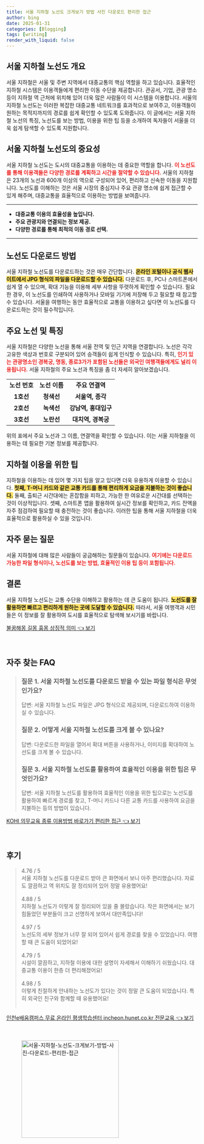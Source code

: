 ```yaml
---
title: 서울 지하철 노선도 크게보기 방법 사진 다운로드 편리한 접근
author: bing
date: 2025-01-31
categories: [Blogging]
tags: [writing]
render_with_liquid: false
---
```



<h2 id='서울_지하철_노선도_개요'>서울 지하철 노선도 개요</h2>

<p>서울 지하철은 서울 및 주변 지역에서 대중교통의 핵심 역할을 하고 있습니다. 효율적인 지하철 시스템은 이용객들에게 편리한 이동 수단을 제공합니다. 관공서, 기업, 관광 명소 등이 지하철 역 근처에 위치해 있어 더욱 많은 사람들이 이 시스템을 이용합니다. 서울의 지하철 노선도는 이러한 복잡한 대중교통 네트워크를 효과적으로 보여주고, 이용객들이 원하는 목적지까지의 경로를 쉽게 확인할 수 있도록 도와줍니다. 이 글에서는 서울 지하철 노선의 특징, 노선도를 보는 방법, 이용을 위한 팁 등을 소개하여 독자들이 서울을 더욱 쉽게 탐색할 수 있도록 지원합니다.</p>

<h2 id='서울_지하철_노선도의_중요성'>서울 지하철 노선도의 중요성</h2>

<p>서울 지하철 노선도는 도시의 대중교통을 이용하는 데 중요한 역할을 합니다. <b><span style="color: #ee2323;">이 노선도를 통해 이용객들은 다양한 경로를 계획하고 시간을 절약할 수 있습니다.</span></b> 서울의 지하철은 23개의 노선과 600개 이상의 역으로 구성되어 있어, 편리하고 신속한 이동을 지원합니다. 노선도를 이해하는 것은 서울 시장의 중심지나 주요 관광 명소에 쉽게 접근할 수 있게 해주며, 대중교통을 효율적으로 이용하는 방법을 보여줍니다.</p>

<hr />

<ul>
    <li><b>대중교통 이용의 효율성을 높입니다.</b></li>
    <li><b>주요 관광지와 연결되는 정보 제공.</b></li>
    <li><b>다양한 경로를 통해 최적의 이동 경로 선택.</b></li>
</ul>

<hr />

<h2 id='노선도_다운로드_방법'>노선도 다운로드 방법</h2>

<p>서울 지하철 노선도를 다운로드하는 것은 매우 간단합니다. <b><span style="background-color: #ffe066;">온라인 포털이나 공식 웹사이트에서 JPG 형식의 파일을 다운로드할 수 있습니다.</span></b> 다운로드 후, PC나 스마트폰에서 쉽게 열 수 있으며, 확대 기능을 이용해 세부 사항을 뚜렷하게 확인할 수 있습니다. 필요한 경우, 이 노선도를 인쇄하여 사용하거나 모바일 기기에 저장해 두고 필요할 때 참고할 수 있습니다. 서울을 여행하는 동안 효율적으로 교통을 이용하고 싶다면 이 노선도를 다운로드하는 것이 필수적입니다.</p>

<h2 id='주요_노선_및_특징'>주요 노선 및 특징</h2>

<p>서울 지하철은 다양한 노선을 통해 서울 전역 및 인근 지역을 연결합니다. 노선은 각각 고유한 색상과 번호로 구분되어 있어 승객들이 쉽게 인식할 수 있습니다. 특히, <b><span style="color: #ee2323;">인기 있는 관광명소인 경복궁, 명동, 종로3가가 포함된 노선들은 외국인 여행객들에게도 널리 이용됩니다.</span></b> 서울 지하철의 주요 노선과 특징을 좀 더 자세히 알아보겠습니다.</p>

<table>
    <tr>
        <td style="text-align: center; height: 17px;"><b>노선 번호</b></td>
        <td style="text-align: center; height: 17px;"><b>노선 이름</b></td>
        <td style="text-align: center; height: 17px;"><b>주요 연결역</b></td>
    </tr>
    <tr>
        <td style="text-align: center; height: 17px;"><b>1호선</b></td>
        <td style="text-align: center; height: 17px;"><b>청색선</b></td>
        <td style="text-align: center; height: 17px;"><b>서울역, 종각</b></td>
    </tr>
    <tr>
        <td style="text-align: center; height: 17px;"><b>2호선</b></td>
        <td style="text-align: center; height: 17px;"><b>녹색선</b></td>
        <td style="text-align: center; height: 17px;"><b>강남역, 홍대입구</b></td>
    </tr>
    <tr>
        <td style="text-align: center; height: 17px;"><b>3호선</b></td>
        <td style="text-align: center; height: 17px;"><b>노란선</b></td>
        <td style="text-align: center; height: 17px;"><b>대치역, 경복궁</b></td>
    </tr>
</table>

<p>위의 표에서 주요 노선과 그 이름, 연결역을 확인할 수 있습니다. 이는 서울 지하철을 이용하는 데 필요한 기본 정보를 제공합니다.</p>

<h2 id='지하철_이용을_위한_팁'>지하철 이용을 위한 팁</h2>

<p>지하철을 이용하는 데 있어 몇 가지 팁을 알고 있다면 더욱 유용하게 이용할 수 있습니다. <b><span style="background-color: #ffe066;">첫째, T-머니 카드와 같은 교통 카드를 통해 편리하게 요금을 지불하는 것이 좋습니다.</span></b> 둘째, 출퇴근 시간대에는 혼잡함을 피하고, 가능한 한 여유로운 시간대를 선택하는 것이 이상적입니다. 셋째, 스마트폰 앱을 활용하여 실시간 정보를 확인하고, 카드 잔액을 자주 점검하여 필요할 때 충전하는 것이 좋습니다. 이러한 팁을 통해 서울 지하철을 더욱 효율적으로 활용하실 수 있을 것입니다.</p>

<h2 id='자주_묻는_질문'>자주 묻는 질문</h2>

<p>서울 지하철에 대해 많은 사람들이 궁금해하는 질문들이 있습니다. <b><span style="color: #ee2323;">여기에는 다운로드 가능한 파일 형식이나, 노선도를 보는 방법, 효율적인 이용 팁 등이 포함됩니다.</span></b></p>

<h2 id='결론'>결론</h2>

<p>서울 지하철 노선도는 교통 수단을 이해하고 활용하는 데 큰 도움이 됩니다. <b><span style="background-color: #ffe066;">노선도를 잘 활용하면 빠르고 편리하게 원하는 곳에 도달할 수 있습니다.</span></b> 따라서, 서울 여행객과 시민들은 이 정보를 잘 활용하여 도시를 효율적으로 탐색해 보시기를 바랍니다.</p>


<p><a class="click-button" title="불꿈해몽 길몽 흉몽 상징적 의미" href="https://afficreate.github.io/posts/%EB%B6%88%EA%BF%88%ED%95%B4%EB%AA%BD-%EA%B8%B8%EB%AA%BD-%ED%9D%89%EB%AA%BD-%EC%83%81%EC%A7%95%EC%A0%81-%EC%9D%98%EB%AF%B8/" rel="dofollow">불꿈해몽 길몽 흉몽 상징적 의미 👈 보기</a></p><br>
<h2 id='자주_찾는_FAQ'>자주 찾는 FAQ</h2>
<div itemscope="" itemtype="https://schema.org/FAQPage"> 
<blockquote> 
<div itemscope="" itemprop="mainEntity" itemtype="https://schema.org/Question"> 
<h3 itemprop="name">질문 1. 서울 지하철 노선도를 다운로드 받을 수 있는 파일 형식은 무엇인가요?</h3> 
<div itemscope="" itemprop="acceptedAnswer" itemtype="https://schema.org/Answer"> 
<span itemprop="text"> 
<p>답변: 서울 지하철 노선도 파일은 JPG 형식으로 제공되며, 다운로드하여 이용하실 수 있습니다.</p> 
</span> 
</div> 
</div> 
<div itemscope="" itemprop="mainEntity" itemtype="https://schema.org/Question"> 
<h3 itemprop="name">질문 2. 어떻게 서울 지하철 노선도를 크게 볼 수 있나요?</h3> 
<div itemscope="" itemprop="acceptedAnswer" itemtype="https://schema.org/Answer"> 
<span itemprop="text"> 
<p>답변: 다운로드한 파일을 열어서 확대 버튼을 사용하거나, 이미지를 확대하여 노선도를 크게 볼 수 있습니다.</p> 
</span> 
</div> 
</div> 
<div itemscope="" itemprop="mainEntity" itemtype="https://schema.org/Question"> 
<h3 itemprop="name">질문 3. 서울 지하철 노선도를 활용하여 효율적인 이용을 위한 팁은 무엇인가요?</h3> 
<div itemscope="" itemprop="acceptedAnswer" itemtype="https://schema.org/Answer"> 
<span itemprop="text"> 
<p>답변: 서울 지하철 노선도를 활용하여 효율적인 이용을 위한 팁으로는 노선도를 활용하여 빠르게 경로를 찾고, T-머니 카드나 다른 교통 카드를 사용하여 요금을 지불하는 등의 방법이 있습니다.</p> 
</span> 
</div> 
</div> 
</blockquote> 
</div>
<p><a class="click-button" title="KOHI 의무교육 종류 이용방법 바로가기 편리한 접근" href="https://afficreate.github.io/posts/KOHI-%EC%9D%98%EB%AC%B4%EA%B5%90%EC%9C%A1-%EC%A2%85%EB%A5%98-%EC%9D%B4%EC%9A%A9%EB%B0%A9%EB%B2%95-%EB%B0%94%EB%A1%9C%EA%B0%80%EA%B8%B0-%ED%8E%B8%EB%A6%AC%ED%95%9C-%EC%A0%91%EA%B7%BC/" rel="dofollow">KOHI 의무교육 종류 이용방법 바로가기 편리한 접근 👈 보기</a></p><br>
<h2 id='후기'>후기</h2>
<div itemscope itemtype="https://schema.org/Product">
  <blockquote>
  <div itemprop="review" itemscope itemtype="https://schema.org/Review">
      <div itemprop="reviewRating" itemscope itemtype="https://schema.org/Rating"> <span itemprop="ratingValue">4.76</span> / <span itemprop="bestRating">5</span> </div>
      <span itemprop="reviewBody">서울 지하철 노선도를 다운로드 받아 큰 화면에서 보니 아주 편리했습니다. 자료도 깔끔하고 역 위치도 잘 정리되어 있어 정말 유용했어요!</span>
  </div>
  <br>
  <div itemprop="review" itemscope itemtype="https://schema.org/Review">
      <div itemprop="reviewRating" itemscope itemtype="https://schema.org/Rating"> <span itemprop="ratingValue">4.88</span> / <span itemprop="bestRating">5</span> </div>
      <span itemprop="reviewBody">지하철 노선도가 이렇게 잘 정리되어 있을 줄 몰랐습니다. 작은 화면에서는 보기 힘들었던 부분들이 크고 선명하게 보여서 대만족입니다!</span>
  </div>
  <br>
  <div itemprop="review" itemscope itemtype="https://schema.org/Review">
      <div itemprop="reviewRating" itemscope itemtype="https://schema.org/Rating"> <span itemprop="ratingValue">4.97</span> / <span itemprop="bestRating">5</span> </div>
      <span itemprop="reviewBody">노선도의 세부 정보가 너무 잘 되어 있어서 쉽게 경로를 찾을 수 있었습니다. 여행할 때 큰 도움이 되었어요!</span>
  </div>
  <br>
  <div itemprop="review" itemscope itemtype="https://schema.org/Review">
      <div itemprop="reviewRating" itemscope itemtype="https://schema.org/Rating"> <span itemprop="ratingValue">4.79</span> / <span itemprop="bestRating">5</span> </div>
      <span itemprop="reviewBody">시설이 깔끔하고, 지하철 이용에 대한 설명이 자세해서 이해하기 쉬웠습니다. 대중교통 이용이 한층 더 편리해졌어요!</span>
  </div>
  <br>
  <div itemprop="review" itemscope itemtype="https://schema.org/Review">
      <div itemprop="reviewRating" itemscope itemtype="https://schema.org/Rating"> <span itemprop="ratingValue">4.98</span> / <span itemprop="bestRating">5</span> </div>
      <span itemprop="reviewBody">이렇게 친절하게 안내하는 노선도가 있다는 것이 정말 큰 도움이 되었습니다. 특히 외국인 친구와 함께할 때 유용했어요!</span>
  </div>
  <br>
  </blockquote>
</div>
<p><a class="click-button" title="인천e배움캠퍼스 무료 온라인 평생학습센터 incheon.hunet.co.kr 전문교육" href="https://afficreate.github.io/posts/%EC%9D%B8%EC%B2%9Ce%EB%B0%B0%EC%9B%80%EC%BA%A0%ED%8D%BC%EC%8A%A4-%EB%AC%B4%EB%A3%8C-%EC%98%A8%EB%9D%BC%EC%9D%B8-%ED%8F%89%EC%83%9D%ED%95%99%EC%8A%B5%EC%84%BC%ED%84%B0-incheon.hunet.co.kr-%EC%A0%84%EB%AC%B8%EA%B5%90%EC%9C%A1/" rel="dofollow">인천e배움캠퍼스 무료 온라인 평생학습센터 incheon.hunet.co.kr 전문교육 👈 보기</a></p><br>
<figure class="image"><img src="https://afficreate.github.io/assets/img/thumbnail/서울-지하철-노선도-크게보기-방법-사진-다운로드-편리한-접근.webp" alt="서울-지하철-노선도-크게보기-방법-사진-다운로드-편리한-접근" width="256" height="256"></figure>